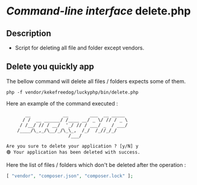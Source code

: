 # ***Command-line interface*** **delete.php**

## Description
- Script for deleting all file and folder except vendors.

## Delete you quickly app
The bellow command will delete all files / folders expects some of them.
```shell
php -f vendor/kekefreedog/luckyphp/bin/delete.php
```
Here an example of the command executed :
```
       __            __        ___  __ _____       
      / /  __ ______/ /____ __/ _ \/ // / _ \      
     / /__/ // / __/  '_/ // / ___/ _  / ___/      
    /____/\_,_/\__/_/\_\_,  /_/  /_//_/_/         
                       /___/                       

Are you sure to delete your application ? [y/N] y
🟢 Your application has been deleted with success.
```
Here the list of files / folders which don't be deleted after the operation :
```php
[ "vendor", "composer.json", "composer.lock" ];
```
